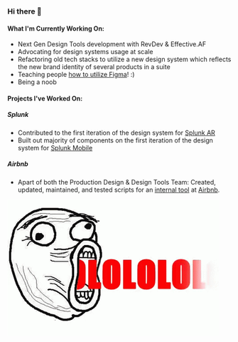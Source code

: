 ### Hi there 👋

#### What I'm Currently Working On:
- Next Gen Design Tools development with RevDev & Effective.AF
- Advocating for design systems usage at scale
- Refactoring old tech stacks to utilize a new design system which reflects the new brand identity of several products in a suite
- Teaching people [how to utilize Figma](https://www.youtube.com/channel/UCTGmiyXawbVmFJjpiYSw0Gw?view_as=subscriber)! :)
- Being a noob

#### Projects I've Worked On:
##### Splunk
- Contributed to the first iteration of the design system for [Splunk AR](https://apps.apple.com/us/app/splunk-ar/id1420233757)
- Built out majority of components on the first iteration of the design system for [Splunk Mobile](https://apps.apple.com/us/app/splunk-mobile/id1420299852)

##### Airbnb
- Apart of both the Production Design & Design Tools Team: Created, updated, maintained, and tested scripts for an [internal tool](https://airbnb.design/airshots-discovering-a-workflow-for-app-screenshots/) at [Airbnb](https://www.fastcompany.com/3060312/airbnbs-secret-tool-for-designing-for-every-person-on-the-planet).

![Lul](https://github.com/timsully/memes/blob/master/lul.gif)

<!--
**timsully/timsully** is a ✨ _special_ ✨ repository because its `README.md` (this file) appears on your GitHub profile.

Here are some ideas to get you started:

- 🔭 I’m currently working on ...
- 🌱 I’m currently learning ...
- 👯 I’m looking to collaborate on ...
- 🤔 I’m looking for help with ...
- 💬 Ask me about ...
- 📫 How to reach me: ...
- 😄 Pronouns: ...
- ⚡ Fun fact: ...
-->

